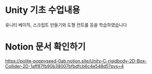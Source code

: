 # Unity 기초 수업내용
유니티 베이직, 스크립트 만들기와 도형 컨트롤 등을 학습하였습니다


# Notion 문서 확인하기
https://polite-poppyseed-0ab.notion.site/Unity-C-rigidbody-2D-Box-Collider-2D-1aff87fb90b38007bfbdfcb6c4e548d5?pvs=4
